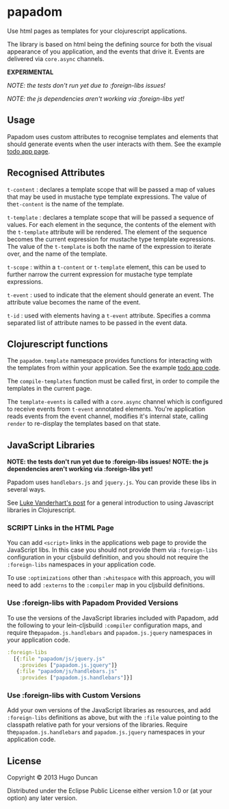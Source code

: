 # papadom

Use html pages as templates for your clojurescript applications.

The library is based on html being the defining source for both the visual
appearance of you application, and the events that drive it.  Events are
delivered via `core.async` channels.

**EXPERIMENTAL**

*NOTE: the tests don't run yet due to :foreign-libs issues!*

*NOTE: the js dependencies aren't working via :foreign-libs yet!*

## Usage

Papadom uses custom attributes to recognise templates and elements that should
generate events when the user interacts with them.  See the example
[todo app page](examples/todo/resources/public/index.html).

## Recognised Attributes

`t-content`
: declares a template scope that will be passed a map of values that may be used
in mustache type template expressions.  The value of the`t-content` is the name
of the template.

`t-template`
: declares a template scope that will be passed a sequence of values.  For each
element in the sequnce, the contents of the element with the `t-template`
attribute will be rendered.  The element of the sequence becomes the current
expression for mustache type template expressions.  The value of the
`t-template` is both the name of the expression to iterate over, and the name
of the template.

`t-scope`
: within a `t-content` or `t-template` element, this can be used to further
narrow the current expression for mustache type template expressions.

`t-event`
: used to indicate that the element should generate an event.  The attribute
value becomes the name of the event.

`t-id`
: used with elements having a `t-event` attribute.  Specifies a comma
separated list of attribute names to be passed in the event data.

## Clojurescript functions

The `papadom.template` namespace provides functions for interacting with the
templates from within your application.  See the example
[todo app code](examples/todo/src/papadom/example/todo.cljs).

The `compile-templates` function must be called first, in order to compile the
templates in the current page.

The `template-events` is called with a `core.async` channel which is configured
to receive events from `t-event` annotated elements.  You're application reads
events from the event channel, modifies it's internal state, calling `render`
to re-display the templates based on that state.

## JavaScript Libraries

**NOTE: the tests don't run yet due to :foreign-libs issues!**
**NOTE: the js dependencies aren't working via :foreign-libs yet!**

Papadom uses `handlebars.js` and `jquery.js`.  You can provide these libs in
several ways.

See [Luke Vanderhart's post][lukespost] for a general introduction to using
Javascript libraries in Clojurescript.

### SCRIPT Links in the HTML Page

You can add `<script>` links in the applications web page to provide the
JavaScript libs.  In this case you should not provide them via `:foreign-libs`
configuration in your cljsbuild definition, and you should not require the
`:foreign-libs` namespaces in your application code.

To use `:optimizations` other than `:whitespace` with this approach, you will
need to add `:externs` to the `:compiler` map in you cljsbuild definitions.

### Use :foreign-libs with Papadom Provided Versions

To use the versions of the JavaScript libraries included with Papadom, add the
following to your lein-cljsbuild `:compiler` configuration maps, and
require the`papadom.js.handlebars` and `papadom.js.jquery` namespaces in your
application code.

```clj
:foreign-libs
  [{:file "papadom/js/jquery.js"
    :provides ["papadom.js.jquery"]}
   {:file "papadom/js/handlebars.js"
    :provides ["papadom.js.handlebars"]}]
```

### Use :foreign-libs with Custom Versions

Add your own versions of the JavaScript libraries as resources, and add
`:foreign-libs` definitions as above, but with the `:file` value pointing to the
classpath relative path for your versions of the libraries.  Require
the`papadom.js.handlebars` and `papadom.js.jquery` namespaces in your
application code.

## License

Copyright © 2013 Hugo Duncan

Distributed under the Eclipse Public License either version 1.0 or (at
your option) any later version.


[lukespost]: http://lukevanderhart.com/2011/09/30/using-javascript-and-clojurescript.html "Luke Vanderhart's post on JavaScript libs"
